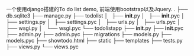 一个使用django搭建的To do list demo, 前端使用bootstrap以及Jquery.
.
├── db.sqlite3
├── manage.py
├── todolist
│   ├── __init__.py
│   ├── __init__.pyc
│   ├── settings.py
│   ├── settings.pyc
│   ├── urls.py
│   ├── urls.pyc
│   ├── wsgi.py
│   └── wsgi.pyc
└── todolistapp
    ├── __init__.py
    ├── __init__.pyc
    ├── admin.py
    ├── admin.pyc
    ├── migrations
    ├── models.py
    ├── models.pyc
    ├── showtodo.html
    ├── static
    ├── templates
    ├── tests.py
    ├── views.py
    └── views.pyc
    
    
